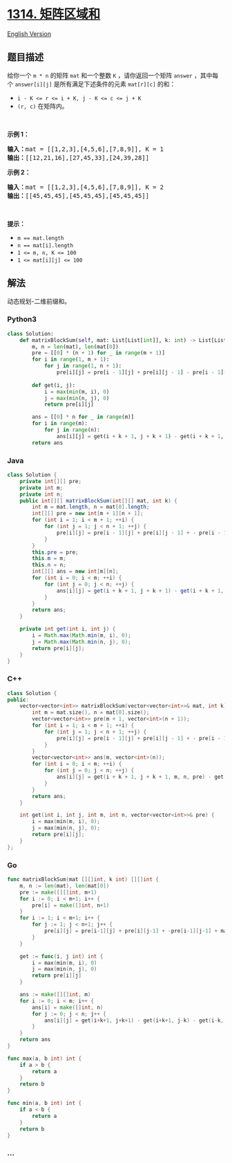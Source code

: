 # [1314. 矩阵区域和](https://leetcode-cn.com/problems/matrix-block-sum)

[English Version](https://github.com/yanglr/leetcode-ac/blob/master/assets/1300-1399/1314.Matrix%20Block%20Sum/README_EN.md)

## 题目描述

<!-- 这里写题目描述 -->

<p>给你一个&nbsp;<code>m * n</code>&nbsp;的矩阵&nbsp;<code>mat</code>&nbsp;和一个整数&nbsp;<code>K</code> ，请你返回一个矩阵&nbsp;<code>answer</code>&nbsp;，其中每个&nbsp;<code>answer[i][j]</code>&nbsp;是所有满足下述条件的元素&nbsp;<code>mat[r][c]</code> 的和：&nbsp;</p>

<ul>
	<li><code>i - K &lt;= r &lt;= i + K, j - K &lt;= c &lt;= j + K</code>&nbsp;</li>
	<li><code>(r, c)</code>&nbsp;在矩阵内。</li>
</ul>

<p>&nbsp;</p>

<p><strong>示例 1：</strong></p>

<pre><strong>输入：</strong>mat = [[1,2,3],[4,5,6],[7,8,9]], K = 1
<strong>输出：</strong>[[12,21,16],[27,45,33],[24,39,28]]
</pre>

<p><strong>示例 2：</strong></p>

<pre><strong>输入：</strong>mat = [[1,2,3],[4,5,6],[7,8,9]], K = 2
<strong>输出：</strong>[[45,45,45],[45,45,45],[45,45,45]]
</pre>

<p>&nbsp;</p>

<p><strong>提示：</strong></p>

<ul>
	<li><code>m ==&nbsp;mat.length</code></li>
	<li><code>n ==&nbsp;mat[i].length</code></li>
	<li><code>1 &lt;= m, n, K &lt;= 100</code></li>
	<li><code>1 &lt;= mat[i][j] &lt;= 100</code></li>
</ul>


## 解法

<!-- 这里可写通用的实现逻辑 -->

动态规划-二维前缀和。

<!-- tabs:start -->

### **Python3**

<!-- 这里可写当前语言的特殊实现逻辑 -->

```python
class Solution:
    def matrixBlockSum(self, mat: List[List[int]], k: int) -> List[List[int]]:
        m, n = len(mat), len(mat[0])
        pre = [[0] * (n + 1) for _ in range(m + 1)]
        for i in range(1, m + 1):
            for j in range(1, n + 1):
                pre[i][j] = pre[i - 1][j] + pre[i][j - 1] - pre[i - 1][j - 1] + mat[i - 1][j - 1]
        
        def get(i, j):
            i = max(min(m, i), 0)
            j = max(min(n, j), 0)
            return pre[i][j]

        ans = [[0] * n for _ in range(m)]
        for i in range(m):
            for j in range(n):
                ans[i][j] = get(i + k + 1, j + k + 1) - get(i + k + 1, j - k) - get(i - k, j + k + 1) + get(i - k, j - k)
        return ans
```

### **Java**

<!-- 这里可写当前语言的特殊实现逻辑 -->

```java
class Solution {
    private int[][] pre;
    private int m;
    private int n;
    public int[][] matrixBlockSum(int[][] mat, int k) {
        int m = mat.length, n = mat[0].length;
        int[][] pre = new int[m + 1][n + 1];
        for (int i = 1; i < m + 1; ++i) {
            for (int j = 1; j < n + 1; ++j) {
                pre[i][j] = pre[i - 1][j] + pre[i][j - 1] + - pre[i - 1][j - 1] + mat[i - 1][j - 1];
            }
        }
        this.pre = pre;
        this.m = m;
        this.n = n;
        int[][] ans = new int[m][n];
        for (int i = 0; i < m; ++i) {
            for (int j = 0; j < n; ++j) {
                ans[i][j] = get(i + k + 1, j + k + 1) - get(i + k + 1, j - k) - get(i - k, j + k + 1) + get(i - k, j - k);
            }
        }
        return ans;
    }

    private int get(int i, int j) {
        i = Math.max(Math.min(m, i), 0);
        j = Math.max(Math.min(n, j), 0);
        return pre[i][j];
    }
}
```

### **C++**

```cpp
class Solution {
public:
    vector<vector<int>> matrixBlockSum(vector<vector<int>>& mat, int k) {
        int m = mat.size(), n = mat[0].size();
        vector<vector<int>> pre(m + 1, vector<int>(n + 1));
        for (int i = 1; i < m + 1; ++i) {
            for (int j = 1; j < n + 1; ++j) {
                pre[i][j] = pre[i - 1][j] + pre[i][j - 1] + - pre[i - 1][j - 1] + mat[i - 1][j - 1];
            }
        }
        vector<vector<int>> ans(m, vector<int>(n));
        for (int i = 0; i < m; ++i) {
            for (int j = 0; j < n; ++j) {
                ans[i][j] = get(i + k + 1, j + k + 1, m, n, pre) - get(i + k + 1, j - k, m, n, pre) - get(i - k, j + k + 1, m, n, pre) + get(i - k, j - k, m, n, pre);
            }
        }
        return ans;
    }

    int get(int i, int j, int m, int n, vector<vector<int>>& pre) {
        i = max(min(m, i), 0);
        j = max(min(n, j), 0);
        return pre[i][j];
    }
};
```

### **Go**

```go
func matrixBlockSum(mat [][]int, k int) [][]int {
	m, n := len(mat), len(mat[0])
	pre := make([][]int, m+1)
	for i := 0; i < m+1; i++ {
		pre[i] = make([]int, n+1)
	}
	for i := 1; i < m+1; i++ {
		for j := 1; j < n+1; j++ {
			pre[i][j] = pre[i-1][j] + pre[i][j-1] + -pre[i-1][j-1] + mat[i-1][j-1]
		}
	}

	get := func(i, j int) int {
		i = max(min(m, i), 0)
		j = max(min(n, j), 0)
		return pre[i][j]
	}

	ans := make([][]int, m)
	for i := 0; i < m; i++ {
		ans[i] = make([]int, n)
		for j := 0; j < n; j++ {
			ans[i][j] = get(i+k+1, j+k+1) - get(i+k+1, j-k) - get(i-k, j+k+1) + get(i-k, j-k)
		}
	}
	return ans
}

func max(a, b int) int {
	if a > b {
		return a
	}
	return b
}

func min(a, b int) int {
	if a < b {
		return a
	}
	return b
}
```

### **...**

```

```

<!-- tabs:end -->
